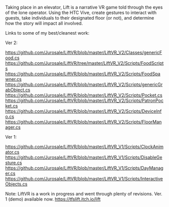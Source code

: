 Taking place in an elevator, Lift is a narrative VR game told through the eyes of the lone operator. Using the HTC Vive, create gestures to interact with guests, take individuals to their designated floor (or not), and determine how the story will impact all involved. 

Links to some of my best/cleanest work:

Ver 2:

https://github.com/Jurosale/LiftVR/blob/master/LiftVR_V2/Classes/genericFood.cs
https://github.com/Jurosale/LiftVR/tree/master/LiftVR_V2/Scripts/FoodScripts
https://github.com/Jurosale/LiftVR/blob/master/LiftVR_V2/Scripts/FoodSpawner.cs
https://github.com/Jurosale/LiftVR/blob/master/LiftVR_V2/Scripts/genericGrabObject.cs
https://github.com/Jurosale/LiftVR/blob/master/LiftVR_V2/Scripts/Pocket.cs
https://github.com/Jurosale/LiftVR/blob/master/LiftVR_V2/Scripts/PatronPocket.cs
https://github.com/Jurosale/LiftVR/blob/master/LiftVR_V2/Scripts/DeviceInfo.cs
https://github.com/Jurosale/LiftVR/blob/master/LiftVR_V2/Scripts/FloorManager.cs

Ver 1:

https://github.com/Jurosale/LiftVR/blob/master/LiftVR_V1/Scripts/ClockAnimator.cs
https://github.com/Jurosale/LiftVR/blob/master/LiftVR_V1/Scripts/DisableGesture.cs
https://github.com/Jurosale/LiftVR/blob/master/LiftVR_V1/Scripts/DayManager.cs
https://github.com/Jurosale/LiftVR/blob/master/LiftVR_V1/Scripts/InteractiveObjects.cs

Note: LiftVR is a work in progress and went through plenty of revisions. Ver. 1 (demo) available now.
https://tfslift.itch.io/lift
